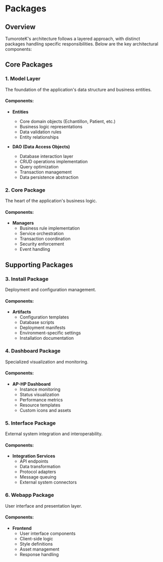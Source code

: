 # Packages

## Overview
TumoroteK's architecture follows a layered approach, with distinct packages handling specific responsibilities. Below are the key architectural components:

## Core Packages

### 1. Model Layer
The foundation of the application's data structure and business entities.

#### Components:
- **Entities**
  - Core domain objects (Echantillon, Patient, etc.)
  - Business logic representations
  - Data validation rules
  - Entity relationships

- **DAO (Data Access Objects)**
  - Database interaction layer
  - CRUD operations implementation
  - Query optimization
  - Transaction management
  - Data persistence abstraction

### 2. Core Package
The heart of the application's business logic.

#### Components:
- **Managers**
  - Business rule implementation
  - Service orchestration
  - Transaction coordination
  - Security enforcement
  - Event handling

## Supporting Packages

### 3. Install Package
Deployment and configuration management.

#### Components:
- **Artifacts**
  - Configuration templates
  - Database scripts
  - Deployment manifests
  - Environment-specific settings
  - Installation documentation

### 4. Dashboard Package
Specialized visualization and monitoring.

#### Components:
- **AP-HP Dashboard**
  - Instance monitoring
  - Status visualization
  - Performance metrics
  - Resource templates
  - Custom icons and assets

### 5. Interface Package
External system integration and interoperability.

#### Components:
- **Integration Services**
  - API endpoints
  - Data transformation
  - Protocol adapters
  - Message queuing
  - External system connectors

### 6. Webapp Package
User interface and presentation layer.

#### Components:
- **Frontend**
  - User interface components
  - Client-side logic
  - Style definitions
  - Asset management
  - Response handling


